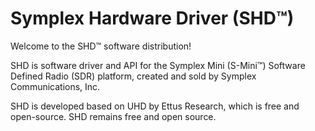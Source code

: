Symplex Hardware Driver (SHD™)
==================================

Welcome to the SHD™ software distribution!

SHD is software driver and API for the Symplex Mini (S-Mini™) Software Defined 
Radio (SDR) platform, created and sold by Symplex Communications, Inc.

SHD is developed based on UHD by Ettus Research, which is free and open-source. 
SHD remains free and open source.

